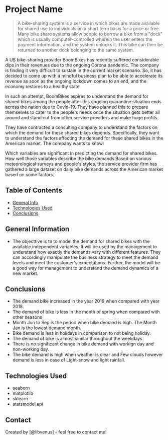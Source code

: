 # Project Name
> A bike-sharing system is a service in which bikes are made available for shared use to individuals on a short term basis for a price or free. Many bike share systems allow people to borrow a bike from a "dock" which is usually computer-controlled wherein the user enters the payment information, and the system unlocks it. This bike can then be returned to another dock belonging to the same system.

A US bike-sharing provider BoomBikes has recently suffered considerable dips in their revenues due to the ongoing Corona pandemic. The company is finding it very difficult to sustain in the current market scenario. So, it has decided to come up with a mindful business plan to be able to accelerate its revenue as soon as the ongoing lockdown comes to an end, and the economy restores to a healthy state.

In such an attempt, BoomBikes aspires to understand the demand for shared bikes among the people after this ongoing quarantine situation ends across the nation due to Covid-19. They have planned this to prepare themselves to cater to the people's needs once the situation gets better all around and stand out from other service providers and make huge profits.

They have contracted a consulting company to understand the factors on which the demand for these shared bikes depends. Specifically, they want to understand the factors affecting the demand for these shared bikes in the American market. The company wants to know:

Which variables are significant in predicting the demand for shared bikes.
How well those variables describe the bike demands Based on various meteorological surveys and people's styles, the service provider firm has gathered a large dataset on daily bike demands across the American market based on some factors.


## Table of Contents
* [General Info](#general-information)
* [Technologies Used](#technologies-used)
* [Conclusions](#conclusions)


<!-- You can include any other section that is pertinent to your problem -->

## General Information
- The objecttive is to to model the demand for shared bikes with the available independent variables. It will be used by the management to understand how exactly the demands vary with different features. They can accordingly manipulate the business strategy to meet the demand levels and meet the customer's expectations. Further, the model will be a good way for management to understand the demand dynamics of a new market.

<!-- You don't have to answer all the questions - just the ones relevant to your project. -->

## Conclusions
- The demand bike increased in the year 2019 when compared with year 2018.
- The demand of bike is less in the month of spring when compared with other seasons
- Month Jun to Sep is the period when bike demand is high. The Month Jan is the lowest demand month.
- Bike demand is less in holidays in comparison to not being holiday.
- The demand of bike is almost similar throughout the weekdays.
- There is no significant change in bike demand with workign day and non-working day.
- The bike demand is high when weather is clear and Few clouds however demand is less in case of Light-snow and light rainfall. 


<!-- You don't have to answer all the questions - just the ones relevant to your project. -->


## Technologies Used
- seaborn
- matplotlib
- sklearn
- statsmodel.api

<!-- As the libraries versions keep on changing, it is recommended to mention the version of library used in this project -->


## Contact
Created by [@libvenus] - feel free to contact me!


<!-- Optional -->
<!-- ## License -->
<!-- This project is open source and available under the [... License](). -->

<!-- You don't have to include all sections - just the one's relevant to your project -->